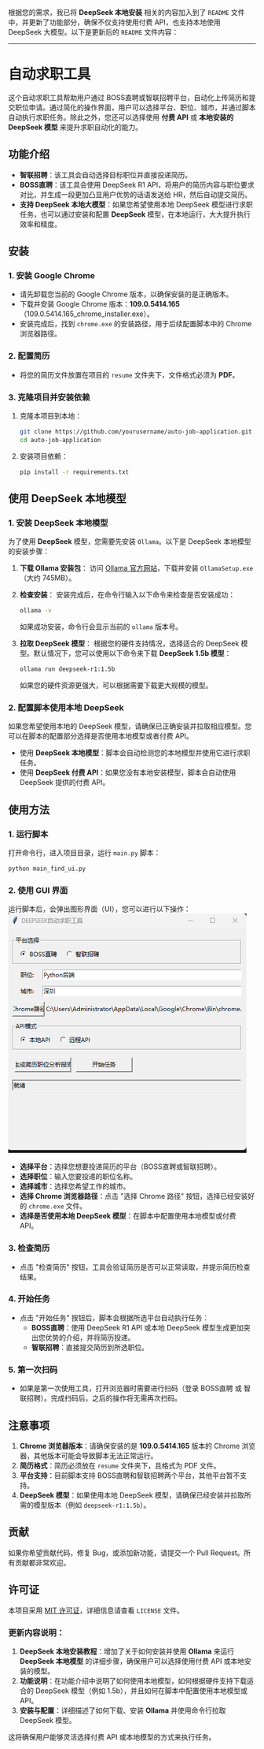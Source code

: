 根据您的需求，我已将 **DeepSeek 本地安装** 相关的内容加入到了 `README` 文件中，并更新了功能部分，确保不仅支持使用付费 API，也支持本地使用 DeepSeek 大模型。以下是更新后的 `README` 文件内容：

---

# 自动求职工具

这个自动求职工具帮助用户通过 BOSS直聘或智联招聘平台，自动化上传简历和提交职位申请。通过简化的操作界面，用户可以选择平台、职位、城市，并通过脚本自动执行求职任务。除此之外，您还可以选择使用 **付费 API** 或 **本地安装的 DeepSeek 模型** 来提升求职自动化的能力。

## 功能介绍

- **智联招聘**：该工具会自动选择目标职位并直接投递简历。
- **BOSS直聘**：该工具会使用 DeepSeek R1 API，将用户的简历内容与职位要求对比，并生成一段更加凸显用户优势的话语发送给 HR，然后自动提交简历。
- **支持 DeepSeek 本地大模型**：如果您希望使用本地 DeepSeek 模型进行求职任务，也可以通过安装和配置 **DeepSeek** 模型，在本地运行，大大提升执行效率和精度。

## 安装

### 1. 安装 Google Chrome

- 请先卸载您当前的 Google Chrome 版本，以确保安装的是正确版本。
- 下载并安装 Google Chrome 版本：**109.0.5414.165**（109.0.5414.165_chrome_installer.exe）。
- 安装完成后，找到 `chrome.exe` 的安装路径，用于后续配置脚本中的 Chrome 浏览器路径。

### 2. 配置简历

- 将您的简历文件放置在项目的 `resume` 文件夹下，文件格式必须为 **PDF**。

### 3. 克隆项目并安装依赖

1. 克隆本项目到本地：

   ```bash
   git clone https://github.com/yourusername/auto-job-application.git
   cd auto-job-application
   ```

2. 安装项目依赖：

   ```bash
   pip install -r requirements.txt
   ```

## 使用 DeepSeek 本地模型

### 1. 安装 DeepSeek 本地模型

为了使用 **DeepSeek** 模型，您需要先安装 `Ollama`。以下是 DeepSeek 本地模型的安装步骤：

1. **下载 Ollama 安装包**：
   访问 [Ollama 官方网站](https://ollama.com/)，下载并安装 `OllamaSetup.exe`（大约 745MB）。

2. **检查安装**：
   安装完成后，在命令行输入以下命令来检查是否安装成功：

   ```bash
   ollama -v
   ```

   如果成功安装，命令行会显示当前的 `ollama` 版本号。

3. **拉取 DeepSeek 模型**：
   根据您的硬件支持情况，选择适合的 DeepSeek 模型。默认情况下，您可以使用以下命令来下载 **DeepSeek 1.5b 模型**：

   ```bash
   ollama run deepseek-r1:1.5b
   ```

   如果您的硬件资源更强大，可以根据需要下载更大规模的模型。

### 2. 配置脚本使用本地 DeepSeek

如果您希望使用本地的 DeepSeek 模型，请确保已正确安装并拉取相应模型。您可以在脚本的配置部分选择是否使用本地模型或者付费 API。

- 使用 **DeepSeek 本地模型**：脚本会自动检测您的本地模型并使用它进行求职任务。
- 使用 **DeepSeek 付费 API**：如果您没有本地安装模型，脚本会自动使用 DeepSeek 提供的付费 API。

## 使用方法

### 1. 运行脚本

打开命令行，进入项目目录，运行 `main.py` 脚本：

```bash
python main_find_ui.py
```

### 2. 使用 GUI 界面

运行脚本后，会弹出图形界面（UI），您可以进行以下操作：
![img.png](img_1.png)



- **选择平台**：选择您想要投递简历的平台（BOSS直聘或智联招聘）。
- **选择职位**：输入您要投递的职位名称。
- **选择城市**：选择您希望工作的城市。
- **选择 Chrome 浏览器路径**：点击 "选择 Chrome 路径" 按钮，选择已经安装好的 `chrome.exe` 文件。
- **选择是否使用本地 DeepSeek 模型**：在脚本中配置使用本地模型或付费 API。

### 3. 检查简历

- 点击 "检查简历" 按钮，工具会验证简历是否可以正常读取，并提示简历检查结果。

### 4. 开始任务

- 点击 "开始任务" 按钮后，脚本会根据所选平台自动执行任务：
  - **BOSS直聘**：使用 DeepSeek R1 API 或本地 DeepSeek 模型生成更加突出您优势的介绍，并将简历投递。
  - **智联招聘**：直接提交简历到所选职位。

### 5. 第一次扫码

- 如果是第一次使用工具，打开浏览器时需要进行扫码（登录 BOSS直聘 或 智联招聘）。完成扫码后，之后的操作将无需再次扫码。

## 注意事项

1. **Chrome 浏览器版本**：请确保安装的是 **109.0.5414.165** 版本的 Chrome 浏览器，其他版本可能会导致脚本无法正常运行。
2. **简历格式**：简历必须放在 `resume` 文件夹下，且格式为 PDF 文件。
3. **平台支持**：目前脚本支持 BOSS直聘和智联招聘两个平台，其他平台暂不支持。
4. **DeepSeek 模型**：如果使用本地 DeepSeek 模型，请确保已经安装并拉取所需的模型版本（例如 `deepseek-r1:1.5b`）。

## 贡献

如果你希望贡献代码，修复 Bug，或添加新功能，请提交一个 Pull Request。所有贡献都非常欢迎。

## 许可证

本项目采用 [MIT 许可证](./LICENSE)，详细信息请查看 `LICENSE` 文件。


### 更新内容说明：

1. **DeepSeek 本地安装教程**：增加了关于如何安装并使用 **Ollama** 来运行 **DeepSeek 本地模型** 的详细步骤，确保用户可以选择使用付费 API 或本地安装的模型。
2. **功能说明**：在功能介绍中说明了如何使用本地模型，如何根据硬件支持下载适合的 DeepSeek 模型（例如 1.5b），并且如何在脚本中配置使用本地模型或 API。
3. **安装与配置**：详细描述了如何下载、安装 **Ollama** 并使用命令行拉取 DeepSeek 模型。

这将确保用户能够灵活选择付费 API 或本地模型的方式来执行任务。